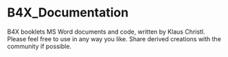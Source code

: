 # B4X_Documentation

B4X booklets MS Word documents and code, written by Klaus Christl.
Please feel free to use in any way you like. Share derived creations with the community if possible.
